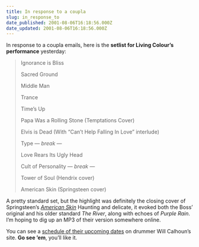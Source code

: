 ```yaml
---
title: In response to a coupla
slug: in_response_to
date_published: 2001-08-06T16:18:56.000Z
date_updated: 2001-08-06T16:18:56.000Z
---
```


In response to a coupla emails, here is the **setlist for Living Colour’s performance** yesterday:

> Ignorance is Bliss
> 
> Sacred Ground
> 
> Middle Man
> 
> Trance
> 
> Time’s Up
> 
> Papa Was a Rolling Stone (Temptations Cover)
> 
> Elvis is Dead (With “Can’t Help Falling In Love” interlude)
> 
> Type
> — *break* —
> 
> Love Rears Its Ugly Head
> 
> Cult of Personality
> — *break* —
> 
> Tower of Soul (Hendrix cover)
> 
> American Skin (Springsteen cover)

A pretty standard set, but the highlight was definitely the closing cover of Springsteen’s [*American Skin*](http://www.springstomania.com/06.html) Haunting and delicate, it evoked both the Boss’ original and his older standard *The River*, along with echoes of *Purple Rain*. I’m hoping to dig up an MP3 of their version somewhere online.

You can see a [schedule of their upcoming dates](http://www.willcalhoun.com/tourschedule.shtml) on drummer Will Calhoun’s site. **Go see ’em**, you’ll like it.
